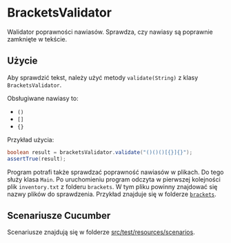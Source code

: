 # BracketsValidator

Walidator poprawności nawiasów. 
Sprawdza, czy nawiasy są poprawnie zamknięte w tekście.

## Użycie

Aby sprawdzić tekst, należy użyć metody `validate(String)` z klasy `BracketsValidator`.

Obsługiwane nawiasy to:
* `()`
* `[]`
* `{}`

Przykład użycia:
```java
boolean result = bracketsValidator.validate("()()()[{}]{}");
assertTrue(result);
```

Program potrafi także sprawdzać poprawność nawiasów w plikach.
Do tego służy klasa `Main`. Po uruchomieniu program odczyta 
w pierwszej kolejności plik `inventory.txt` z folderu `brackets`.
W tym pliku powinny znajdować się nazwy plików do sprawdzenia.
Przykład znajduje się w folderze [`brackets`](brackets/inventory.txt).

## Scenariusze Cucumber
Scenariusze znajdują się w folderze [src/test/resources/scenarios](src/test/resources/scenarios).